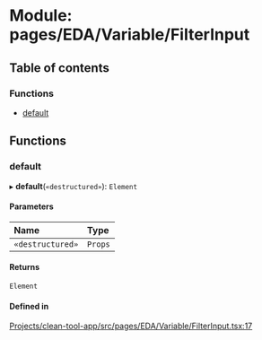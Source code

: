 # Module: pages/EDA/Variable/FilterInput

## Table of contents

### Functions

- [default](../wiki/pages.EDA.Variable.FilterInput#default)

## Functions

### default

▸ **default**(`«destructured»`): `Element`

#### Parameters

| Name | Type |
| :------ | :------ |
| `«destructured»` | `Props` |

#### Returns

`Element`

#### Defined in

[Projects/clean-tool-app/src/pages/EDA/Variable/FilterInput.tsx:17](https://github.com/yuckyh/clean-tool-app/)

